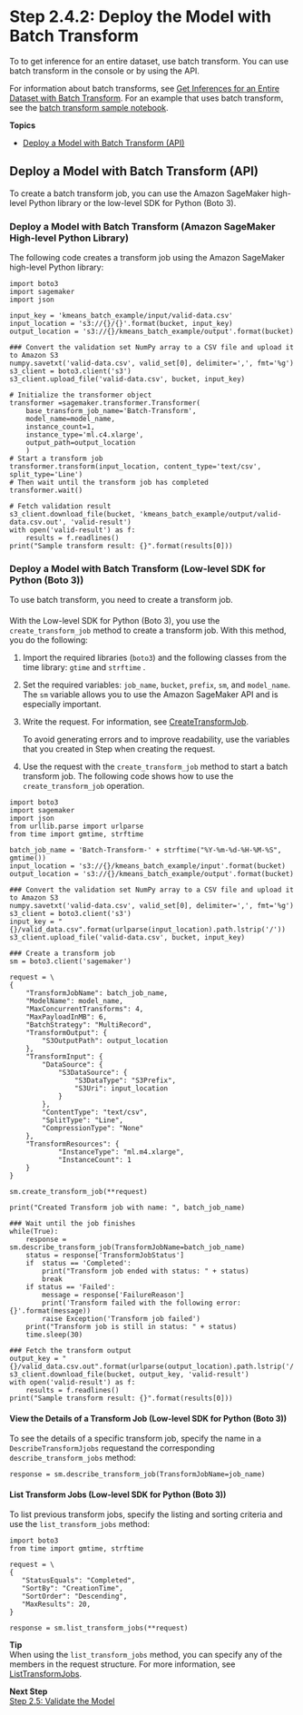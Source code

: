 # Step 2\.4\.2: Deploy the Model with Batch Transform<a name="ex1-batch-transform"></a>

To to get inference for an entire dataset, use batch transform\. You can use batch transform in the console or by using the API\.

For information about batch transforms, see [Get Inferences for an Entire Dataset with Batch Transform](how-it-works-batch.md)\. For an example that uses batch transform, see the [batch transform sample notebook](https://github.com/awslabs/amazon-sagemaker-examples/tree/master/advanced_functionality/batch_transform)\.

**Topics**
+ [Deploy a Model with Batch Transform \(API\)](#ex1-batch-transform-api-examples)

## Deploy a Model with Batch Transform \(API\)<a name="ex1-batch-transform-api-examples"></a>

 To create a batch transform job, you can use the Amazon SageMaker high\-level Python library or the low\-level SDK for Python \(Boto 3\)\.

### Deploy a Model with Batch Transform \(Amazon SageMaker High\-level Python Library\)<a name="ex1-batch-transform-api-high-level"></a>

The following code creates a transform job using the Amazon SageMaker high\-level Python library:

```
import boto3
import sagemaker
import json

input_key = 'kmeans_batch_example/input/valid-data.csv'
input_location = 's3://{}/{}'.format(bucket, input_key)
output_location = 's3://{}/kmeans_batch_example/output'.format(bucket)

### Convert the validation set NumPy array to a CSV file and upload it to Amazon S3
numpy.savetxt('valid-data.csv', valid_set[0], delimiter=',', fmt='%g')
s3_client = boto3.client('s3')
s3_client.upload_file('valid-data.csv', bucket, input_key)

# Initialize the transformer object
transformer =sagemaker.transformer.Transformer(
    base_transform_job_name='Batch-Transform',
    model_name=model_name,
    instance_count=1,
    instance_type='ml.c4.xlarge',
    output_path=output_location
    )
# Start a transform job
transformer.transform(input_location, content_type='text/csv', split_type='Line')
# Then wait until the transform job has completed
transformer.wait()

# Fetch validation result 
s3_client.download_file(bucket, 'kmeans_batch_example/output/valid-data.csv.out', 'valid-result')
with open('valid-result') as f:
    results = f.readlines()   
print("Sample transform result: {}".format(results[0]))
```

### Deploy a Model with Batch Transform \(Low\-level SDK for Python \(Boto 3\)\)<a name="ex1-batch-transform-api-low-level"></a>

To use batch transform, you need to create a transform job\.

#### <a name="ex1-batch-transform-api-low-level-create"></a>

With the Low\-level SDK for Python \(Boto 3\), you use the `create_transform_job` method to create a transform job\. With this method, you do the following:

1. Import the required libraries \(`boto3`\) and the following classes from the time library: `gtime` and `strftime` \.

1. Set the required variables: `job_name`, `bucket`, `prefix`, `sm`, and `model_name`\. The `sm` variable allows you to use the Amazon SageMaker API and is especially important\.

1. Write the request\. For information, see [CreateTransformJob](API_CreateTransformJob.md)\.

   To avoid generating errors and to improve readability, use the variables that you created in Step when creating the request\. 

1. Use the request with the `create_transform_job` method to start a batch transform job\. The following code shows how to use the `create_transform_job` operation\.

```
import boto3
import sagemaker
import json
from urllib.parse import urlparse
from time import gmtime, strftime

batch_job_name = 'Batch-Transform-' + strftime("%Y-%m-%d-%H-%M-%S", gmtime())
input_location = 's3://{}/kmeans_batch_example/input'.format(bucket)
output_location = 's3://{}/kmeans_batch_example/output'.format(bucket)

### Convert the validation set NumPy array to a CSV file and upload it to Amazon S3
numpy.savetxt('valid-data.csv', valid_set[0], delimiter=',', fmt='%g')
s3_client = boto3.client('s3')
input_key = "{}/valid_data.csv".format(urlparse(input_location).path.lstrip('/'))
s3_client.upload_file('valid-data.csv', bucket, input_key)

### Create a transform job
sm = boto3.client('sagemaker')

request = \
{
    "TransformJobName": batch_job_name,
    "ModelName": model_name,
    "MaxConcurrentTransforms": 4,
    "MaxPayloadInMB": 6,
    "BatchStrategy": "MultiRecord",
    "TransformOutput": {
        "S3OutputPath": output_location
    },
    "TransformInput": {
        "DataSource": {
            "S3DataSource": {
                "S3DataType": "S3Prefix",
                "S3Uri": input_location 
            }
        },
        "ContentType": "text/csv",
        "SplitType": "Line",
        "CompressionType": "None"
    },
    "TransformResources": {
            "InstanceType": "ml.m4.xlarge",
            "InstanceCount": 1
    }
}

sm.create_transform_job(**request)

print("Created Transform job with name: ", batch_job_name)

### Wait until the job finishes
while(True):
    response = sm.describe_transform_job(TransformJobName=batch_job_name)
    status = response['TransformJobStatus']
    if  status == 'Completed':
        print("Transform job ended with status: " + status)
        break
    if status == 'Failed':
        message = response['FailureReason']
        print('Transform failed with the following error: {}'.format(message))
        raise Exception('Transform job failed') 
    print("Transform job is still in status: " + status)    
    time.sleep(30)    

### Fetch the transform output
output_key = "{}/valid_data.csv.out".format(urlparse(output_location).path.lstrip('/'))
s3_client.download_file(bucket, output_key, 'valid-result')
with open('valid-result') as f:
    results = f.readlines()   
print("Sample transform result: {}".format(results[0]))
```

#### View the Details of a Transform Job \(Low\-level SDK for Python \(Boto 3\)\)<a name="ex1-batch-transform-api-low-level-describe"></a>

To see the details of a specific transform job, specify the name in a `DescribeTransformJjobs` requestand the corresponding `describe_transform_jobs` method: 

```
response = sm.describe_transform_job(TransformJobName=job_name)
```

#### List Transform Jobs \(Low\-level SDK for Python \(Boto 3\)\)<a name="ex1-batch-transform-api-low-level-list"></a>

To list previous transform jobs, specify the listing and sorting criteria  and use the `list_transform_jobs` method:

```
import boto3
from time import gmtime, strftime

request = \
{
   "StatusEquals": "Completed",
   "SortBy": "CreationTime",
   "SortOrder": "Descending",
   "MaxResults": 20,
}

response = sm.list_transform_jobs(**request)
```

**Tip**  
When using the `list_transform_jobs` method, you can specify any of the members in the request structure\. For more information, see [ListTransformJobs](API_ListTransformJobs.md)\.

**Next Step**  
[Step 2\.5: Validate the Model](ex1-test-model.md)